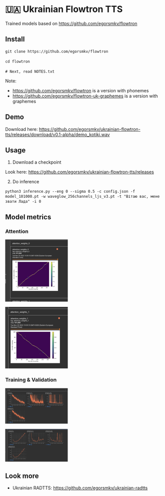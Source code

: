 # 🇺🇦 Ukrainian Flowtron TTS

Trained models based on https://github.com/egorsmkv/flowtron

## Install

```
git clone https://github.com/egorsmkv/flowtron

cd flowtron

# Next, read NOTES.txt
```

Note:

- https://github.com/egorsmkv/flowtron is a version with phonemes
- https://github.com/egorsmkv/flowtron-uk-graphemes is a version with graphemes

## Demo

Download here: https://github.com/egorsmkv/ukrainian-flowtron-tts/releases/download/v0.1-alpha/demo_kotiki.wav

## Usage

1) Download a checkpoint

Look here: https://github.com/egorsmkv/ukrainian-flowtron-tts/releases

2) Do inference

```
python3 inference.py --eng 0 --sigma 0.5 -c config.json -f model_101000.pt -w waveglow_256channels_ljs_v3.pt -t "Вітаю вас, мене звати Лада" -i 0
```

## Model metrics

### Attention

<a href="https://github.com/egorsmkv/ukrainian-flowtron-tts/blob/main/screenshots/attention_weights_0.jpg"><img src="./screenshots/attention_weights_0.jpg" width="200"></a>

<a href="https://github.com/egorsmkv/ukrainian-flowtron-tts/blob/main/screenshots/attention_weights_1.jpg"><img src="./screenshots/attention_weights_1.jpg" width="200"></a>

### Training & Validation

<a href="https://github.com/egorsmkv/ukrainian-flowtron-tts/blob/main/screenshots/training.jpg"><img src="./screenshots/training.jpg" width="200"></a>

<a href="https://github.com/egorsmkv/ukrainian-flowtron-tts/blob/main/screenshots/validation.jpg"><img src="./screenshots/validation.jpg" width="200"></a>


## Look more

- Ukrainian RADTTS: https://github.com/egorsmkv/ukrainian-radtts

